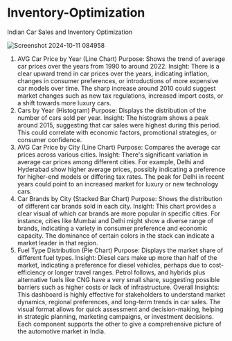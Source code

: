 # Inventory-Optimization
Indian Car Sales and Inventory Optimization

![Screenshot 2024-10-11 084958](https://github.com/user-attachments/assets/7dae7c9e-67c0-4005-8484-6c79fd7a530a)

1. AVG Car Price by Year (Line Chart)
Purpose: Shows the trend of average car prices over the years from 1990 to around 2022.
Insight: There is a clear upward trend in car prices over the years, indicating inflation, changes in consumer preferences, or introductions of more expensive car models over time. The sharp increase around 2010 could suggest market changes such as new tax regulations, increased import costs, or a shift towards more luxury cars.
2. Cars by Year (Histogram)
Purpose: Displays the distribution of the number of cars sold per year.
Insight: The histogram shows a peak around 2015, suggesting that car sales were highest during this period. This could correlate with economic factors, promotional strategies, or consumer confidence.
3. AVG Car Price by City (Line Chart)
Purpose: Compares the average car prices across various cities.
Insight: There's significant variation in average car prices among different cities. For example, Delhi and Hyderabad show higher average prices, possibly indicating a preference for higher-end models or differing tax rates. The peak for Delhi in recent years could point to an increased market for luxury or new technology cars.
4. Car Brands by City (Stacked Bar Chart)
Purpose: Shows the distribution of different car brands sold in each city.
Insight: This chart provides a clear visual of which car brands are more popular in specific cities. For instance, cities like Mumbai and Delhi might show a diverse range of brands, indicating a variety in consumer preference and economic capacity. The dominance of certain colors in the stack can indicate a market leader in that region.
5. Fuel Type Distribution (Pie Chart)
Purpose: Displays the market share of different fuel types.
Insight: Diesel cars make up more than half of the market, indicating a preference for diesel vehicles, perhaps due to cost-efficiency or longer travel ranges. Petrol follows, and hybrids plus alternative fuels like CNG have a very small share, suggesting possible barriers such as higher costs or lack of infrastructure.
Overall Insights:
This dashboard is highly effective for stakeholders to understand market dynamics, regional preferences, and long-term trends in car sales. The visual format allows for quick assessment and decision-making, helping in strategic planning, marketing campaigns, or investment decisions. Each component supports the other to give a comprehensive picture of the automotive market in India.
